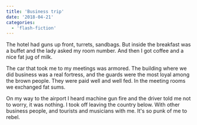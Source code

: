 ```yaml
---
title: 'Business trip'
date: '2018-04-21'
categories:
  - 'flash-fiction'
---
```


The hotel had guns up front, turrets, sandbags. But inside the breakfast was a
buffet and the lady asked my room number. And then I got coffee and a nice fat
jug of milk.

<!-- truncate -->


The car that took me to my meetings was armored. The building where we did
business was a real fortress, and the guards were the most loyal among the brown
people. They were paid well and well fed. In the meeting rooms we exchanged fat
sums.

On my way to the airport I heard machine gun fire and the driver told me not to
worry, it was nothing. I took off leaving the country below. With other business
people, and tourists and musicians with me. It's so punk of me to rebel.
